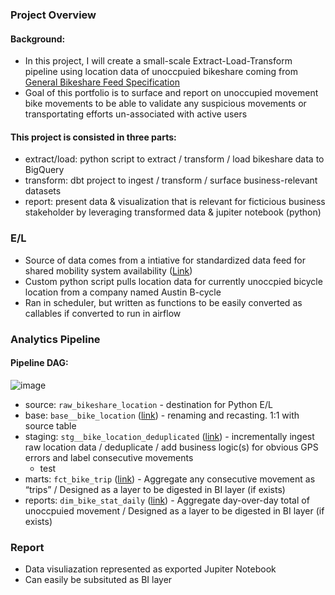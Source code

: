 ### Project Overview

#### Background:

- In this project, I will create a small-scale Extract-Load-Transform pipeline using location data of unoccpuied bikeshare coming from [General Bikeshare Feed Specification](https://github.com/NABSA/gbfs)
- Goal of this portfolio is to surface and report on unoccupied movement bike movements to be able to validate any suspicious movements or transportating efforts un-associated with active users 

#### This project is consisted in three parts:

- extract/load: python script to extract / transform / load bikeshare data to BigQuery
- transform: dbt project to ingest / transform / surface business-relevant datasets
- report: present data & visualization that is relevant for ficticious business stakeholder by leveraging transformed data & jupiter notebook (python)

### E/L

- Source of data comes from a intiative for standardized data feed for shared mobility system availability ([Link](https://github.com/NABSA/gbfs))
- Custom python script pulls location data for currently unoccpied bicycle location from a company named Austin B-cycle
- Ran in scheduler, but written as functions to be easily converted as callables if converted to run in airflow

### Analytics Pipeline

#### Pipeline DAG:
![image](https://user-images.githubusercontent.com/52013434/179142974-2ca1bdea-73a6-4cd6-892e-1a1fc0742e72.png)

- source: `raw_bikeshare_location` - destination for Python E/L
- base: `base__bike_location` ([link](https://github.com/jint-park95/Data-Science-Codes/blob/main/bikeshare_analytics/dbt/models/base/base__bike_location.sql)) - renaming and recasting. 1:1 with source table
- staging: `stg__bike_location_deduplicated` ([link](https://github.com/jint-park95/Data-Science-Codes/blob/main/bikeshare_analytics/dbt/models/staging/stg__bike_location_deduplicated.sql)) - incrementally ingest raw location data / deduplicate / add business logic(s) for obvious GPS errors and label consecutive movements
  - test
- marts: `fct_bike_trip` ([link](https://github.com/jint-park95/Data-Science-Codes/blob/main/bikeshare_analytics/dbt/models/marts/fct_bike_trip.sql)) - Aggregate any consecutive movement as “trips” / Designed as a layer to be digested in BI layer (if exists)
- reports: `dim_bike_stat_daily` ([link](https://github.com/jint-park95/Data-Science-Codes/blob/main/bikeshare_analytics/dbt/models/marts/dim_bike_stat_daily.sql)) - Aggregate day-over-day total of unoccpuied movement / Designed as a layer to be digested in BI layer (if exists)

### Report

- Data visuliazation represented as exported Jupiter Notebook
- Can easily be subsituted as BI layer
